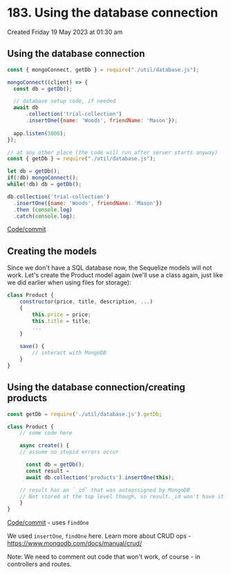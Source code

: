 # 183. Using the database connection
Created Friday 19 May 2023 at 01:30 am

## Using the database connection
```js
const { mongoConnect, getDb } = require("./util/database.js");

mongoConnect((client) => {
  const db = getDb();

  // database setup code, if needed
  await db
	  .collection('trial-collection')
	  .insertOne({name: 'Woods', friendName: 'Mason'});
	  
  app.listen(3000);
});

```
```js
// at any other place (the code will run after server starts anyway)
const { getDb } = require("./util/database.js");

let db = getDb();
if(!db) mongoConnect();
while(!db) db = getDb();

db.collection('trial-collection')
  .insertOne({name: 'Woods', friendName: 'Mason'})
  .then (console.log)
  .catch(console.log);
```
[Code/commit](https://github.com/exemplar-codes/online-shop-with-nosql-mongodb/commit/f9e55013b1b4b11597552fff9e5848b17a958702)


## Creating the models
Since we don't have a SQL database now, the Sequelize models will not work. Let's create the Product model again (we'll use a class again, just like we did earlier when using files for storage):
```js
class Product {
	constructor(price, title, description, ...)
	{
		this.price = price;
		this.title = title;
		...
	}

	save() {
		// interact with MongoDB
	}
}
```


## Using the database connection/creating products
```js
const getDb = require('./util/database.js').getDb;

class Product {
	// some code here

	async create() {
	// assume no stupid errors occur

	  const db = getDb();
	  const result =
	  await db.collection('products').insertOne(this);

	// result has an `_id` that was autoassigned by MongoDB
	// Not stored at the top level though, so result._id won't have it
	}
}
```
[Code/commit](https://github.com/exemplar-codes/online-shop-with-nosql-mongodb/commit/0adc534cb2c0e40538fdb51b5c3dd7b01fbcf605) - uses `findOne`

We used `insertOne`, `findOne` here. 
Learn more about CRUD ops - https://www.mongodb.com/docs/manual/crud/

Note: We need to comment out code that won't work, of course - in controllers and routes.